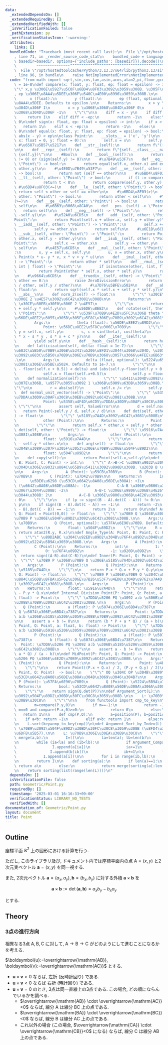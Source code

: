 ```yaml
---
data:
  _extendedDependsOn: []
  _extendedRequiredBy: []
  _extendedVerifiedWith: []
  _isVerificationFailed: false
  _pathExtension: py
  _verificationStatusIcon: ':warning:'
  attributes:
    links: []
  bundledCode: "Traceback (most recent call last):\n  File \"/opt/hostedtoolcache/Python/3.13.3/x64/lib/python3.13/site-packages/onlinejudge_verify/documentation/build.py\"\
    , line 71, in _render_source_code_stat\n    bundled_code = language.bundle(stat.path,\
    \ basedir=basedir, options={'include_paths': [basedir]}).decode()\n          \
    \         ~~~~~~~~~~~~~~~^^^^^^^^^^^^^^^^^^^^^^^^^^^^^^^^^^^^^^^^^^^^^^^^^^^^^^^^^^^^^^^^^^\n\
    \  File \"/opt/hostedtoolcache/Python/3.13.3/x64/lib/python3.13/site-packages/onlinejudge_verify/languages/python.py\"\
    , line 96, in bundle\n    raise NotImplementedError\nNotImplementedError\n"
  code: "from math import sqrt,sin,cos,tan,asin,acos,atan2,pi,floor,gcd\n\nepsilon\
    \ = 1e-8\ndef compare(x: float, y: float, ep: float = epsilon) -> int:\n    \"\
    \"\" x,y \u306E\u5927\u5C0F\u6BD4\u8F03\u3092\u3059\u308B. \u305F\u3060\u3057\
    , ep \u306E\u8AA4\u5DEE\u306F\u540C\u4E00\u8996\u3059\u308B.\n\n    Args:\n  \
    \      x (float):\n        y (float):\n        ep (float, optional): \u8A31\u5BB9\
    \u8AA4\u5DEE. Defaults to epsilon.\n\n    Returns:\n        x > y \u306E\u3068\
    \u304D\u306F 1\n        x = y \u306E\u3068\u304D\u306F 0\n        x < y \u306E\
    \u3068\u304D\u306F -1\n    \"\"\"\n\n    diff = x - y\n    if diff > ep:\n   \
    \     return 1\n    elif diff < -ep:\n        return -1\n    else:\n        return\
    \ 0\n\ndef sign(x: float, ep: float = epsilon) -> int:\n    if x > ep:\n     \
    \   return 1\n    elif x < -ep:\n        return -1\n    else:\n        return\
    \ 0\n\ndef equal(x: float, y: float, ep: float = epsilon) -> bool:\n    return\
    \ abs(x - y) < ep\n\nclass Point:\n    __slots__ = ('x', 'y')\n\n    def __init__(self,\
    \ x: float = 0, y: float = 0):\n        self.x = x\n        self.y = y\n\n   \
    \ #\u6587\u5B57\u5217\n    def __str__(self):\n        return f\"({self.x}, {self.y})\"\
    \n\n    def __repr__(self):\n        return f\"{self.__class__.__name__}({self.x},\
    \ {self.y})\"\n\n    #Bool\n    def __bool__(self):\n        return (sign(self.x)\
    \ != 0) or (sign(self.y) != 0)\n\n    #\u7B49\u53F7\n    def __eq__(self, other:\
    \ \"Point\") -> bool:\n        return equal(self.x, other.x) and equal(self.y,\
    \ other.y)\n\n    #\u4E0D\u7B49\u53F7\n    def __ne__(self, other: \"Point\")\
    \ -> bool:\n        return not (self == other)\n\n    #\u6BD4\u8F03(<)\n    def\
    \ __lt__(self, other: \"Point\") -> bool:\n        if (t := compare(self.x, other.x)):\n\
    \            return t < 0\n        return compare(self.y, other.y) < 0\n\n   \
    \ #\u6BD4\u8F03(<=)\n    def __le__(self, other: \"Point\") -> bool:\n       \
    \ return self < other or self == other\n\n    #\u6BD4\u8F03(>)\n    def __gt__(self,\
    \ other: \"Point\") -> bool:\n        return other < self\n\n    #\u6BD4\u8F03\
    (>=)\n    def __ge__(self, other: \"Point\") -> bool:\n        return other <=\
    \ self\n\n    #\u6B63\u3068\u8CA0\n    def __pos__(self) -> \"Point\":\n     \
    \   return self\n\n    def __neg__(self) -> \"Point\":\n        return Point(-self.x,\
    \ -self.y)\n\n    #\u52A0\u6CD5\n    def __add__(self, other: \"Point\") -> \"\
    Point\":\n        return Point(self.x + other.x, self.y + other.y)\n\n    def\
    \ __iadd__(self, other: \"Point\") -> \"Point\":\n        self.x += other.x\n\
    \        self.y += other.y\n        return self\n\n    #\u6E1B\u6CD5\n    def\
    \ __sub__(self, other: \"Point\") -> \"Point\":\n        return Point(self.x -\
    \ other.x, self.y - other.y)\n\n    def __isub__(self, other: \"Point\") -> \"\
    Point\":\n        self.x -= other.x\n        self.y -= other.y\n        return\
    \ self\n\n    #\u4E57\u6CD5\n    def __mul__(self, other: \"Point\") -> \"Point\"\
    :\n        x, y = self.x, self.y\n        u, v = other.x, other.y\n        return\
    \ Point(x * u- y * v, x * v + y * u)\n\n    def __imul__(self, other: \"Point\"\
    ) -> \"Point\":\n        return other * self\n\n    def __rmul__(self, other:\
    \ int | float) -> \"Point\":\n        if isinstance(other, (int, float)):\n  \
    \          return Point(other * self.x, other * self.y)\n        raise NotImplemented\n\
    \n    #\u9664\u6CD5\n    def __truediv__(self, other) -> \"Point\":\n        if\
    \ other == 0:\n            raise ZeroDivisionError\n        return Point(self.x\
    \ / other, self.y / other)\n\n    #\u7D76\u5BFE\u5024\n    def __abs__(self) ->\
    \ float:\n        return sqrt(self.x * self.x + self.y * self.y)\n\n    norm =\
    \ __abs__\n\n    def norm_2(self) -> float:\n        \"\"\" \u30CE\u30EB\u30E0\
    \u306E 2 \u4E57\u3092\u6C42\u3081\u308B\n\n        Returns:\n            float:\
    \ \u30CE\u30EB\u30E0\u306E 2 \u4E57\n        \"\"\"\n        return self.x * self.x\
    \ + self.y * self.y\n\n    #\u56DE\u8EE2\n    def rotate(self, theta: float) ->\
    \ \"Point\":\n        \"\"\" \u539F\u70B9\u4E2D\u5FC3\u306B theta \u3060\u3051\
    \u56DE\u8EE2\u3055\u305B\u305F\u5F8C\u306E\u70B9\u3092\u6C42\u3081\u308B.\n\n\
    \        Args:\n            theta (float): \u56DE\u8EE2\u89D2\n\n        Returns:\n\
    \            Point: \u56DE\u8EE2\u5F8C\u306E\u70B9\n        \"\"\"\n        x,\
    \ y = self.x, self.y\n        s, c = sin(theta), cos(theta)\n        return Point(c\
    \ * x - s * y , s * x + c * y)\n\n    def __iter__(self):\n        yield self.x\n\
    \        yield self.y\n\n    def __hash__(self):\n        return hash((self.x,self.y))\n\
    \n    def latticization(self, delta: float = 1e-7):\n        \"\"\" \u70B9\u304C\
    \u683C\u5B50\u70B9\u306B\u5341\u5206\u8FD1\u3044\u3068\u304D, \u3053\u306E\u70B9\
    \u3092\u683C\u5B50\u70B9\u306E\u70B9\u3068\u3057\u3066\u4FEE\u6B63\u3059\u308B\
    .\n\n        Args:\n            delta (float, optional): \u5224\u65AD\u306E\u305F\
    \u3081\u306E\u95BE\u5024. Defaults to 1e-7.\n        \"\"\"\n\n        if (abs(self.x\
    \ - floor(self.x + 0.5)) < delta) and (abs(self.y-floor(self.y + 0.5)) < delta):\n\
    \            self.x = floor(self.x+0.5)\n            self.y = floor(self.y+0.5)\n\
    \n    def normalization(self):\n        \"\"\" \u5411\u304D\u3092\u305D\u306E\u307E\
    \u307E\u306B, \u9577\u3055\u3092 1 \u306B\u5909\u63DB\u3059\u308B.\n        \"\
    \"\"\n\n        r = abs(self)\n        self.x /= r\n        self.y /= r\n\n  \
    \  def normal_unit_vector(self) -> \"Point\":\n        \"\"\" \u5358\u4F4D\u6CD5\
    \u7DDA\u30D9\u30AF\u30C8\u30EB\u3092\u6C42\u3081\u308B.\n\n        Returns:\n\
    \            Point: \u5358\u4F4D\u6CD5\u7DDA\u30D9\u30AF\u30C8\u30EB\n       \
    \ \"\"\"\n\n        assert self, ValueError\n\n        d = self.norm()\n     \
    \   return Point(-self.y / d, self.x / d)\n\n    def dot(self, other: \"Point\"\
    ) -> float:\n        \"\"\" \u5185\u7A4D\u3092\u6C42\u3081\u308B\n\n        Args:\n\
    \            other (Point):\n\n        Returns:\n            Point: \u5185\u7A4D\
    \n        \"\"\"\n        return self.x * other.x + self.y * other.y\n\n    def\
    \ det(self, other: \"Point\") -> float:\n        \"\"\" \u5916\u7A4D\u3092\u6C42\
    \u3081\u308B\n\n        Args:\n            other (Point):\n\n        Returns:\n\
    \            float: \u5916\u7A4D\n        \"\"\"\n\n        return self.x * other.y\
    \ - self.y * other.x\n\n    def arg(self) -> float:\n        \"\"\" \u539F\u70B9\
    \u304B\u3089\u307F\u305F\u3053\u306E\u70B9\u306E\u504F\u89D2\n\n        Returns:\n\
    \            float: \u504F\u89D2\n        \"\"\"\n\n        return atan2(self.y,self.x)\n\
    \n    def copy(self):\n        return Point(self.x,self.y)\n\ndef iSP(A: Point,\
    \ B: Point, C: Point) -> int:\n    \"\"\" A->B->C \u3068\u9032\u3093\u3060\u3068\
    \u304D\u306E\u9032\u884C\u65B9\u5411\u3092\u898B\u308B. \u203B B \u304C\u4E2D\u5FC3\
    \n\n    Args:\n        A (Point): \u59CB\u70B9\n        B (Point): \u4E2D\u7D99\
    \u70B9\n        C (Point): \u7D42\u70B9\n\n    Returns:\n        int:\n      \
    \      \u5DE6\u6298 (\u53CD\u6642\u8A08\u56DE\u308A): +1\n            \u53F3\u6298\
    \ (\u6642\u8A08\u56DE\u308A): -1\n            C-A-B \u306E\u9806\u306B\u4E26\u3093\
    \u3067\u3044\u308B: -2\n            A-B-C \u306E\u9806\u306B\u4E26\u3093\u3067\
    \u3044\u308B: 2\n            A-C-B \u306E\u9806\u306B\u4E26\u3093\u3067\u3044\u308B\
    : 0\n    \"\"\"\n\n    if (p := sign((B - A).det(C - A))) != 0:\n        return\
    \ p\n\n    if sign((B - A).dot(C - A)) == -1:\n        return -2\n    if sign((A\
    \ - B).dot(C - B)) == -1:\n        return 2\n    return 0\n\ndef Arg(P: Point,\
    \ Q: Point = Point(0,0)) -> float:\n    \"\"\" \u70B9 Q \u304B\u3089\u898B\u305F\
    \u70B9 P \u306E\u504F\u89D2\u3092\u6C42\u3081\u308B.\n\n    Args:\n        P (Point):\
    \ \u70B9\n        Q (Point, optional): \u57FA\u6E96\u70B9. Defaults to Point(0,0).\n\
    \n    Returns:\n        float: \u504F\u89D2\n    \"\"\"\n\n    R = P - Q\n   \
    \ return atan2(R.y, R.x)\n\ndef Angle_Type(A: Point, B: Point, C: Point) -> int:\n\
    \    \"\"\" \u89D2ABC \u304C\u92ED\u89D2\u304B\u76F4\u89D2\u304B\u920D\u89D2\u304B\
    \u3092\u5224\u5B9A\u3059\u308B.\n\n    Args:\n        A (Point):\n        B (Point):\n\
    \        C (Point):\n\n    Returns:\n        int:\n            1: \u92ED\u89D2\
    \n            0: \u76F4\u89D2\n            -1: \u920D\u89D2\n    \"\"\"\n\n  \
    \  return sign((A-B).dot(C-B))\n\ndef Inner(P: Point, Q: Point) -> float:\n  \
    \  \"\"\" \u70B9 P \u3068\u70B9 Q \u306E\u5185\u7A4D\u3092\u6C42\u3081\u308B.\n\
    \n    Args:\n        P (Point):\n        Q (Point):\n\n    Returns:\n        float:\
    \ \u5185\u7A4D\n    \"\"\"\n\n    return P.x * Q.x + P.y * Q.y\n\ndef Det(P: Point,\
    \ Q: Point) -> float:\n    \"\"\" \u70B9 P \u3068\u70B9 Q \u304C\u8CBC\u308B\u5E73\
    \u884C\u56DB\u8FBA\u5F62\u306E\u7B26\u53F7\u4ED8\u304D\u9762\u7A4D (\u5916\u7A4D\
    ) \u3092\u6C42\u3081\u308B.\n\n    Args:\n        P (Point):\n        Q (Point):\n\
    \n    Returns:\n        float: \u5916\u7A4D\n    \"\"\"\n\n    return P.x * Q.y\
    \ - P.y * Q.x\n\ndef Internal_Division_Point(P: Point, Q: Point, a: float, b:\
    \ float) -> Point:\n    \"\"\" \u7DDA\u5206 PQ \u3092 a:b \u306B\u5185\u5206\u3059\
    \u308B\u70B9\u3092\u6C42\u3081\u308B.\n\n    Args:\n        P (Point):\n     \
    \   Q (Point):\n        a (float): P \u5074\u306E\u6BD4\u7387\n        b (float):\
    \ Q \u5074\u306E\u6BD4\u7387\n\n    Returns:\n        Point: \u7DDA\u5206 PQ \u3092\
    \ a:b \u306B\u5185\u5206\u3059\u308B\u70B9\u3092\u6C42\u3081\u308B\n    \"\"\"\
    \n\n    assert a + b != 0\n\n    return (b * P + a * Q) / (a + b)\n\ndef External_Division_Point(P:\
    \ Point, Q: Point, a: float, b: float) -> Point:\n    \"\"\" \u7DDA\u5206 PQ \u3092\
    \ a:b \u306B\u5916\u5206\u3059\u308B\u70B9\u3092\u6C42\u3081\u308B.\n\n    Args:\n\
    \        P (Point):\n        Q (Point):\n        a (float): P \u5074\u306E\u6BD4\
    \u7387\n        b (float): Q \u5074\u306E\u6BD4\u7387\n\n    Returns:\n      \
    \  Point: \u7DDA\u5206 PQ \u3092 a:b \u306B\u5185\u5206\u3059\u308B\u70B9\u3092\
    \u6C42\u3081\u308B\n    \"\"\"\n\n    assert a - b != 0\n    return (-b * P +\
    \ a * Q) / (a - b)\n\ndef MidPoint(P: Point, Q: Point) -> Point:\n    \"\"\" \u7DDA\
    \u5206 PQ \u306E\u4E2D\u70B9\u3092\u6C42\u3081\u308B.\n\n    Args:\n        P\
    \ (Point):\n        Q (Point):\n\n    Returns:\n        Point: \u4E2D\u70B9\n\
    \    \"\"\"\n\n    return Point((P.x + Q.x) / 2, (P.y + Q.y) / 2)\n\ndef Argument_Compare(P:\
    \ Point, Q: Point)  -> bool:\n    \"\"\" OQ \u304C OP \u304B\u3089\u307F\u3066\
    \u53CD\u6642\u8A08\u56DE\u308A\u304B\u3069\u3046\u304B?\n\n    Args:\n       \
    \ P (Point): \u57FA\u6E96\u70B9\n        Q (Point): \u5224\u5B9A\u70B9\n\n   \
    \ Returns:\n        bool: \u53CD\u6642\u8A08\u56DE\u308A\u306A\u3089\u3070 True\n\
    \    \"\"\"\n    return sign(Q.det(P))\n\ndef Argument_Sort(L):\n    \"\"\" \u70B9\
    \u3092\u504F\u89D2\u30BD\u30FC\u30C8\u3059\u308B.\n\n    L: \u70B9\u306E\u30EA\
    \u30B9\u30C8\n    \"\"\"\n\n    from functools import cmp_to_key\n\n    def position(P):\n\
    \        m=compare(P.y,0)\n        if m==-1:\n            return -1\n        elif\
    \ m==0 and compare(P.x,0)>=0:\n            return 0\n        else:\n         \
    \   return 1\n\n    def cmp(P,Q):\n        a=position(P); b=position(Q)\n    \
    \    if a<b: return -1\n        elif a>b: return 1\n        else:return -compare(P.det(Q),0)\n\
    \n    L.sort(key=cmp_to_key(cmp))\n\ndef Argument_Sort_by_Index(L):\n    \"\"\"\
    \ \u70B9\u3092\u504F\u89D2\u30BD\u30FC\u30C8\u3059\u308B (\u8FD4\u308A\u5024\u306F\
    \u6DFB\u5B57).\n\n    L: \u70B9\u306E\u30EA\u30B9\u30C8\n    \"\"\"\n\n    def\
    \ merge(a,b):\n        I=[]\n\n        la=len(a); lb=len(b)\n        ia=0; ib=0\n\
    \n        while (ia<la) and (ib<lb):\n            if Argument_Compare(L[a[ia]],L[b[ib]])<=0:\n\
    \                I.append(a[ia])\n                ia+=1\n            else:\n \
    \               I.append(b[ib])\n                ib+=1\n\n        for i in range(ia,la):\n\
    \            I.append(a[i])\n\n        for i in range(ib,lb):\n            I.append(b[i])\n\
    \n        return I\n\n    def sorting(a):\n        if len(a)==1:\n           \
    \ return a\n        else:\n            return merge(sorting(a[:len(a)//2]),sorting(a[len(a)//2:]))\n\
    \n    return sorting(list(range(len(L))))\n"
  dependsOn: []
  isVerificationFile: false
  path: Geometric/Point.py
  requiredBy: []
  timestamp: '2025-03-01 16:16:33+09:00'
  verificationStatus: LIBRARY_NO_TESTS
  verifiedWith: []
documentation_of: Geometric/Point.py
layout: document
title: Point
---
```


## Outline

座標平面 $\mathbb{R}^2$ 上の図形における計算を行う.

ただし, このライブラリ及び, ドキュメント内では座標平面内の点 $\mathrm{A}=(x,y)$ と2次元実ベクトル $\boldsymbol{a}=(x,y)$ を同一視する.

また, 2次元ベクトル $\boldsymbol{a}=(a_x, a_y), \boldsymbol{b}=(b_x, b_y)$ に対する外積 $\boldsymbol{a} \times \boldsymbol{b}$ を

$$\boldsymbol{a} \times \boldsymbol{b}:=\det (\boldsymbol{a}, \boldsymbol{b})=a_x b_y-b_x a_y$$

とする.

## Theory

### 3点の進行方向

相異なる3点 $\mathrm{A}, \mathrm{B}, \mathrm{C}$ に対して, $\mathrm{A} \to \mathrm{B} \to \mathrm{C}$ がどのようにして進むことになるかを考える.

$\boldsymbol{u}:=\overrightarrow{\mathrm{AB}}, \boldsymbol{v}:=\overrightarrow{\mathrm{AC}}$ とする.

- $\boldsymbol{u} \times \boldsymbol{v}>0$ ならば, 左折 (反時計回り) である.
- $\boldsymbol{u} \times \boldsymbol{v}<0$ ならば 右折 (時計回り) である.
- $\boldsymbol{u} \times \boldsymbol{v}=0$ のとき, 3点は同一直線上の3点である. この場合, どの順にならんでいるかを調べる.
  - $\overrightarrow{\mathrm{AB}} \cdot \overrightarrow{\mathrm{AC}}<0$ ならば, 線分 $\mathrm{A}$ は線分 $\mathrm{BC}$ 上の点である.
  - $\overrightarrow{\mathrm{BA}} \cdot \overrightarrow{\mathrm{BC}}<0$ ならば, 線分 $\mathrm{B}$ は線分 $\mathrm{AC}$ 上の点である.
  - これ以外の場合 (この場合, $\overrightarrow{\mathrm{CA}} \cdot \overrightarrow{\mathrm{CB}}<0$ になる) ならば, 線分 $\mathrm{C}$ は線分 $\mathrm{AB}$ 上の点である.
